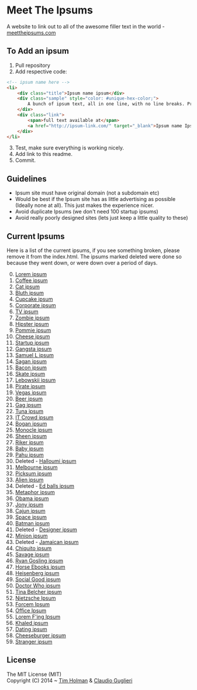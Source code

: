 Meet The Ipsums
=============

A website to link out to all of the awesome filler text in the world - [meettheipsums.com](http://meettheipsums.com)

## To Add an ipsum
1. Pull repository
2. Add respective code:

```html
<!-- ipsum name here -->
<li>
    <div class="title">Ipsum name ipsum</div>
    <div class="sample" style="color: #unique-hex-color;">
        A bunch of ipsum text, all in one line, with no line breaks. Probably enouch to fill a good sized screen.
    </div>
    <div class="link">
        <span>full text available at</span>
        <a href="http://ipsum-link.com/" target="_blank">Ipsum name Ipsum</a>
    </div>
</li>
```

3. Test, make sure everything is working nicely.
4. Add link to this readme.
5. Commit.

## Guidelines
- Ipsum site must have original domain (not a subdomain etc)
- Would be best if the Ipsum site has as little advertising as possible (Ideally none at all). This just makes the experience nicer.
- Avoid duplicate Ipsums (we don't need 100 startup ipsums)
- Avoid really poorly designed sites (lets just keep a little quality to these)

## Current Ipsums

Here is a list of the current ipsums, if you see something broken, please remove it from the index.html. The ipsums marked deleted were done so because they went down, or were down over a period of days.

0. [Lorem ipsum](http://www.lipsum.com/)
1. [Coffee ipsum](http://coffeeipsum.com/)
2. [Cat ipsum](http://www.catipsum.com/)
3. [Bluth ipsum](http://bluthipsum.com/)
4. [Cupcake ipsum](http://www.cupcakeipsum.com/)
5. [Corporate ipsum](http://www.cipsum.com/)
6. [TV ipsum](http://tvipsum.com/?paragraphs=5)
7. [Zombie ipsum](http://www.zombieipsum.com/)
8. [Hipster ipsum](http://hipsteripsum.me/?paras=4&type=hipster-centric)
9. [Pommie ipsum](http://www.pommyipsum.com/)
10. [Cheese ipsum](http://www.cheeseipsum.co.uk/)
11. [Startup ipsum](http://startupsum.com)
12. [Gangsta ipsum](http://lorizzle.nl/?feed=1)
13. [Samuel L ipsum](http://slipsum.com/)
14. [Sagan ipsum](http://saganipsum.com/)
15. [Bacon ipsum](http://baconipsum.com/?paras=5&type=all-meat)
16. [Skate ipsum](http://skateipsum.com/)
17. [Lebowskii ipsum](http://www.lebowskiipsum.com/)
18. [Pirate ipsum](http://pirateipsum.me/)
19. [Vegas ipsum](http://vegasipsum.com/)
20. [Beer ipsum](http://beeripsum.com/)
21. [Gag ipsum](http://gagipsum.com/)
22. [Tuna ipsum](http://tunaipsum.com/)
23. [IT Crowd ipsum](http://itcrowdipsum.com/)
24. [Bogan ipsum](http://www.boganipsum.com/)
25. [Monocle ipsum](http://www.monocleipsum.com/)
26. [Sheen ipsum](http://vaticanassass.in/)
27. [Riker ipsum](http://www.rikeripsum.com/)
28. [Baby ipsum](http://www.babyipsum.com/)
29. [Pahu ipsum](http://www.pahu.maori.nz/)
30. Deleted - [Halloumi ipsum](http://halloumipsum.com/)
31. [Melbourne ipsum](http://www.melbourneipsum.com.au/)
32. [Picksum ipsum](http://www.picksumipsum.co.uk/)
33. [Alien ipsum](http://ancientalienipsum.com/)
34. Deleted - [Ed balls ipsum](http://edballsipsum.com/)
35. [Metaphor ipsum](http://metaphorpsum.com/)
36. [Obama ipsum](http://obamaipsum.com/)
37. [Jony ipsum](http://jonyipsum.com/)
38. [Cajun ipsum](http://cajunipsum.com/)
39. [Space ipsum](http://spaceipsum.com/)
40. [Batman ipsum](http://batman-ipsum.com/)
41. Deleted - [Designer ipsum](http://www.designeripsum.com/)
42. [Minion ipsum](http://www.minionsipsum.com/)
43. Deleted - [Jamaican ipsum](http://jamaicanipsum.com/)
44. [Chiquito ipsum](http://www.chiquitoipsum.com/)
45. [Savage ipsum](http://www.savageipsum.com/)
46. [Ryan Gosling ipsum](http://www.rygo-ipsum.com/)
47. [Horse Ebooks ipsum](http://horseebooksipsum.com/)
48. [Heisenberg ipsum](http://heisenbergipsum.com/)
49. [Social Good ipsum](http://socialgoodipsum.com/)
50. [Doctor Who ipsum](http://doctoripsum.com)
51. [Tina Belcher ipsum](http://tinaipsum.rocks/)
52. [Nietzsche Ipsum](http://nietzsche-ipsum.com/)
53. [Forcem Ipsum](http://forcemipsum.com/)
54. [Office Ipsum](http://officeipsum.com/)
55. [Lorem F'ing Ipsum](http://loremfuckingipsum.com/)
56. [Khaled ipsum](http://khaledipsum.com/)
57. [Dating ipsum](http://laurenhallden.com/datingipsum/)
58. [Cheeseburger ipsum](http://cheeseburgeripsum.com/)
59. [Stranger ipsum](http://stranger-ipsum.robertcooper.me/)


## License

The MIT License (MIT)  
Copyright (C) 2014 ~ [Tim Holman](http://tholman.com) & [Claudio Guglieri](http://whydontwetry.com)
